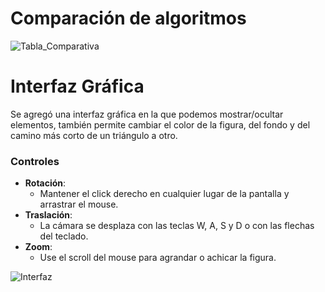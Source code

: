# Comparación de algoritmos

![Tabla_Comparativa](https://github.com/r3gor/CG-T07-CornerTable/tree/master/Imagenes/Comparacion_Algoritmos.png)

# Interfaz Gráfica
Se agregó una interfaz gráfica en la que podemos mostrar/ocultar elementos, también permite cambiar el color de la figura, del fondo y del camino más corto de un triángulo a otro.

### Controles
* **Rotación**:
    * Mantener el click derecho en cualquier lugar de la pantalla y arrastrar el mouse.
* **Traslación**:
    * La cámara se desplaza con las teclas W, A, S y D o con las flechas del teclado.
* **Zoom**:
    * Use el scroll del mouse para agrandar o achicar la figura.

![Interfaz](https://github.com/r3gor/CG-T07-CornerTable/tree/master/Imagenes/Interfaz_Grafica.png)
